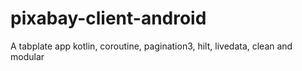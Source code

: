 # pixabay-client-android
A tabplate app kotlin, coroutine, pagination3, hilt, livedata, clean and modular 
